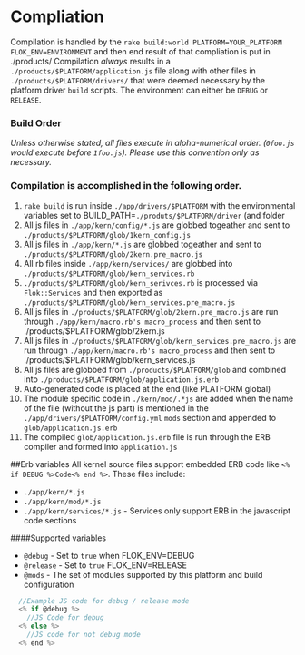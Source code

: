 # Compliation

Compilation is handled by the `rake build:world PLATFORM=YOUR_PLATFORM FLOK_ENV=ENVIRONMENT` and then end result of that compliation is put in ./products/
Compilation *always* results in a `./products/$PLATFORM/application.js` file along with other files in `./products/$PLATFORM/drivers/` that
were deemed necessary by the platform driver `build` scripts. The environment can either be `DEBUG` or `RELEASE`.

### Build Order
*Unless otherwise stated, all files execute in alpha-numerical order. (`0foo.js` would execute before `1foo.js`).  Please use this convention only
as necessary.*

### Compilation is accomplished in the following order.

 1. `rake build` is run inside `./app/drivers/$PLATFORM` with the environmental variables set to BUILD_PATH=`./produts/$PLATFORM/driver` (and folder
 2. All js files in `./app/kern/config/*.js` are globbed togeather and sent to `./products/$PLATFORM/glob/1kern_config.js`
 3. All js files in `./app/kern/*.js` are globbed togeather and sent to `./products/$PLATFORM/glob/2kern.pre_macro.js`
 4. All rb files inside `./app/kern/services/` are globbed into `./products/$PLATFORM/glob/kern_services.rb`
 5. `./products/$PLATFORM/glob/kern_serivces.rb` is processed via `Flok::Services` and then exported as `./products/$PLATFORM/glob/kern_services.pre_macro.js`
 6. All js files in `./products/$PLATFORM/glob/2kern.pre_macro.js` are run through `./app/kern/macro.rb's macro_process` and then sent to ./products/$PLATFORM/glob/2kern.js
 7. All js files in `./products/$PLATFORM/glob/kern_services.pre_macro.js` are run through `./app/kern/macro.rb's macro_process` and then sent to ./products/$PLATFORM/glob/kern_services.js
 8. All js files are globbed from `./products/$PLATFORM/glob` and combined into `./products/$PLATFORM/glob/application.js.erb`
 9. Auto-generated code is placed at the end (like PLATFORM global)
 10. The module specific code in `./kern/mod/.*js` are added when the name of the file (without the js part) is mentioned in the `./app/drivers/$PLATFORM/config.yml` `mods` section and appended to `glob/application.js.erb`
 11. The compiled `glob/application.js.erb` file is run through the ERB compiler and formed into `application.js`

##Erb variables
All kernel source files support embedded ERB code like `<% if DEBUG %>Code<% end %>`. These files include:
  * `./app/kern/*.js`
  * `./app/kern/mod/*.js`
  * `./app/kern/services/*.js` - Services only support ERB in the javascript code sections

####Supported variables
  * `@debug` - Set to `true` when FLOK_ENV=DEBUG
  * `@release` - Set to `true` FLOK_ENV=RELEASE
  * `@mods` - The set of modules supported by this platform and build configuration

```js
  //Example JS code for debug / release mode
  <% if @debug %>
    //JS Code for debug
  <% else %>
    //JS code for not debug mode
  <% end %>
```
